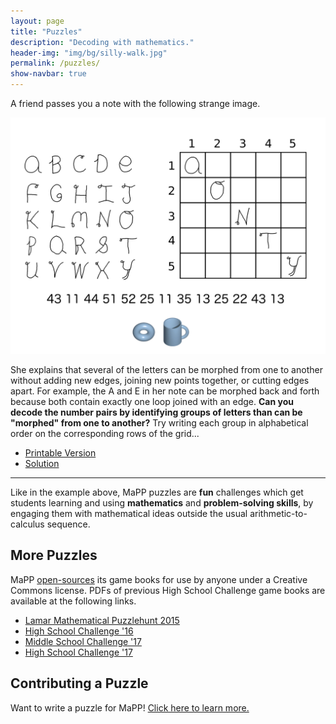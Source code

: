 ```yaml
---
layout: page
title: "Puzzles"
description: "Decoding with mathematics."
header-img: "img/bg/silly-walk.jpg"
permalink: /puzzles/
show-navbar: true
---
```


A friend passes you a note with the following strange image.

![Example Puzzle](/img/topology-puzzle.png)

She explains that several of the letters can be morphed
from one to another without adding new edges,
joining new points together, or cutting edges apart.
For example, the A and E in her note can be morphed back and forth
because both contain exactly one loop joined with an edge.
**Can you decode the number pairs by identifying groups of letters than can
be "morphed" from one to another?**  Try writing each group in alphabetical
order on the corresponding rows of the grid...

* [Printable Version](https://github.com/MaPPmath/example-puzzle/raw/master/mapp-example-puzzle.pdf)
* [Solution](/img/topology-puzzle-solution.png)

---

Like in the example above, MaPP puzzles are **fun** challenges
which get students learning and using **mathematics** and
**problem-solving skills**, by engaging them with mathematical ideas outside the
usual arithmetic-to-calculus sequence.

## More Puzzles

MaPP [open-sources](/open/) its game books for use by anyone under a
Creative Commons license. PDFs of previous High School Challenge game books
are available at the following links.

- [Lamar Mathematical Puzzlehunt 2015][lamp2015]
- [High School Challenge '16][hsc16]
- [Middle School Challenge '17][msc17]
- [High School Challenge '17][hsc17]

[lamp2015]: https://github.com/MaPPmath/lamp-2015/raw/master/booklet.pdf
[hsc16]: https://github.com/MaPPmath/hsc16/raw/master/booklet.pdf
[msc17]: https://github.com/MaPPmath/msc17/raw/master/msc17-game-book.pdf
[hsc17]: https://github.com/MaPPmath/hsc17/raw/master/mapp-hsc17-game-book.pdf

## Contributing a Puzzle

Want to write a puzzle for MaPP!
[Click here to learn more.](/puzzles/contribute)
